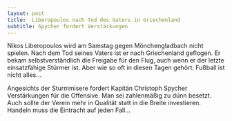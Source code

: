 ```yaml
---
layout: post
title:  Liberopoulos nach Tod des Vaters in Griechenland
subtitle: Spycher fordert Verstärkungen
---
```


Nikos Liberopoulos wird am Samstag gegen Mönchengladbach nicht spielen. Nach dem Tod seines Vaters ist er nach Griechenland geflogen. Er bekam selbstverständlich die Freigabe für den Flug, auch wenn er der letzte einsatzfähige Stürmer ist. Aber wie so oft in diesen Tagen gehört: Fußball ist nicht alles...

Angesichts der Sturmmisere fordert Kapitän Christoph Spycher Verstärkungen für die Offensive. Man sei zahlenmäßig zu dünn besetzt. Auch sollte der Verein mehr in Qualität statt in die Breite investieren. Handeln muss die Eintracht auf jeden Fall...
